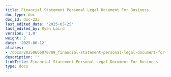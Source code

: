 ```yaml
---
title: Financial Statement Personal Legal Document For Business
doc_type: doc
doc_id: doc-223
last_edited_date: '2025-05-25'
last_edited_by: Ryan Laird
version: '1.0'
weight: 2
date: '2025-06-12'
aliases:
- /docs/20250606070709_financial-statement-personal-legal-document-for-business_1_1/
description: ''
linkTitle: Financial Statement Personal Legal Document For Business
type: docs
---
```


